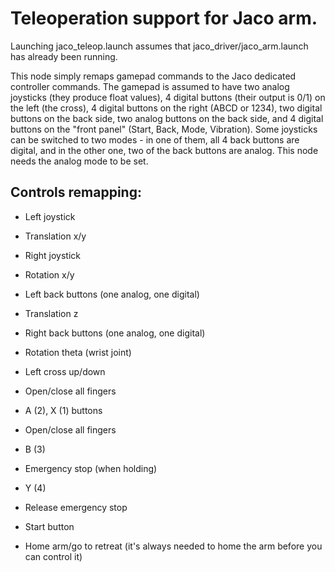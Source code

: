 Teleoperation support for Jaco arm.
==================================

Launching jaco_teleop.launch assumes that jaco_driver/jaco_arm.launch has already been running.

This node simply remaps gamepad commands to the Jaco dedicated controller commands. The gamepad is assumed to have two analog joysticks (they produce float values), 4 digital buttons (their output is 0/1) on the left (the cross), 4 digital buttons on the right (ABCD or 1234), two digital buttons on the back side, two analog buttons on the back side, and 4 digital buttons on the "front panel" (Start, Back, Mode, Vibration). Some joysticks can be switched to two modes - in one of them, all 4 back buttons are digital, and in the other one, two of the back buttons are analog. This node needs the analog mode to be set.
	
Controls remapping:
-------------------
		
- Left joystick
 - Translation x/y
 
- Right joystick
 - Rotation x/y
 
- Left back buttons (one analog, one digital)
 - Translation z
 
- Right back buttons (one analog, one digital)
 - Rotation theta (wrist joint)
 
- Left cross up/down
 - Open/close all fingers
 
- A (2), X (1) buttons
 - Open/close all fingers
 
- B (3)
 - Emergency stop (when holding)
 
- Y (4)
 - Release emergency stop
 
- Start button
 - Home arm/go to retreat (it's always needed to home the arm before you can control it)
